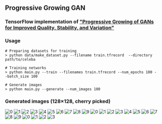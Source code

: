 ## Progressive Growing GAN
### TensorFlow implementation of ["Progressive Growing of GANs for Improved Quality, Stability, and Variation"](https://arxiv.org/pdf/1710.10196.pdf)

### Usage
```
# Preparing datasets for training
> python data/make_dataset.py --filename train.tfrecord  --directory path/to/celeba  

# Training networks
> python main.py --train --filenames train.tfrecord --num_epochs 100 --batch_size 100  

# Generate images
> python main.py --generate --num_images 100
```

### Generated images (128×128, cherry picked)
![0](https://user-images.githubusercontent.com/29158616/46405494-67064300-c743-11e8-8d9e-ff9fbb688828.png)
![1](https://user-images.githubusercontent.com/29158616/46405495-679ed980-c743-11e8-8b50-b3e9253953b4.png)
![2](https://user-images.githubusercontent.com/29158616/46405496-679ed980-c743-11e8-8453-4a5ebe007f55.png)
![3](https://user-images.githubusercontent.com/29158616/46405497-679ed980-c743-11e8-9785-eb33f24d7d8d.png)
![4](https://user-images.githubusercontent.com/29158616/46405499-679ed980-c743-11e8-8919-4f2e2cb5cb33.png)
![5](https://user-images.githubusercontent.com/29158616/46405500-68377000-c743-11e8-8a8a-023a42865538.png)
![6](https://user-images.githubusercontent.com/29158616/46405502-68377000-c743-11e8-923d-d11fb561183d.png)
![7](https://user-images.githubusercontent.com/29158616/46405503-68377000-c743-11e8-93c4-76729f486e13.png)
![8](https://user-images.githubusercontent.com/29158616/46405504-68377000-c743-11e8-9577-edbbe5a07e53.png)
![9](https://user-images.githubusercontent.com/29158616/46405505-68d00680-c743-11e8-9597-4f2003abaf7e.png)
![0](https://user-images.githubusercontent.com/29158616/46406215-c7967f80-c745-11e8-8845-b535043cb41b.png)
![1](https://user-images.githubusercontent.com/29158616/46406218-c7967f80-c745-11e8-84b1-450c9e0b18e8.png)
![2](https://user-images.githubusercontent.com/29158616/46406219-c82f1600-c745-11e8-9ad3-fcb6d97ac018.png)
![3](https://user-images.githubusercontent.com/29158616/46406221-c82f1600-c745-11e8-91fb-e9e3c5e48f11.png)
![4](https://user-images.githubusercontent.com/29158616/46406222-c82f1600-c745-11e8-9abb-13429d105245.png)
![5](https://user-images.githubusercontent.com/29158616/46406223-c82f1600-c745-11e8-96a8-2022b8cb5462.png)
![6](https://user-images.githubusercontent.com/29158616/46406224-c8c7ac80-c745-11e8-8208-87b2741b9047.png)
![7](https://user-images.githubusercontent.com/29158616/46406225-c8c7ac80-c745-11e8-9486-2e412209961e.png)
![8](https://user-images.githubusercontent.com/29158616/46406226-c8c7ac80-c745-11e8-92b0-cbef5a4e9e17.png)
![9](https://user-images.githubusercontent.com/29158616/46406228-c8c7ac80-c745-11e8-8088-af31327df74e.png)
![0](https://user-images.githubusercontent.com/29158616/46406587-00832400-c747-11e8-8b63-c1f294f091d0.png)
![1](https://user-images.githubusercontent.com/29158616/46406588-00832400-c747-11e8-8286-655350edeabd.png)
![2](https://user-images.githubusercontent.com/29158616/46406589-011bba80-c747-11e8-96a1-26feb04d6cb4.png)
![3](https://user-images.githubusercontent.com/29158616/46406590-011bba80-c747-11e8-96c6-0d4ee3894cf2.png)
